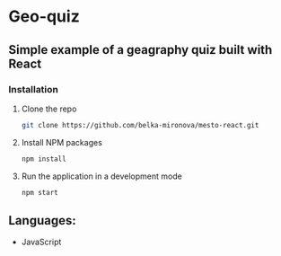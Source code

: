 # Geo-quiz

## Simple example of a geagraphy quiz built with React

### Installation

1. Clone the repo
   ```sh
   git clone https://github.com/belka-mironova/mesto-react.git
   ```
2. Install NPM packages
   ```sh
   npm install
   ```
3. Run the application in a development mode
   ```sh
   npm start
   ```

## Languages: 

* JavaScript 


